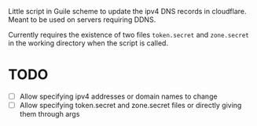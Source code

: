 Little script in Guile scheme to update the ipv4 DNS records in cloudflare.
Meant to be used on servers requiring DDNS. 

Currently requires the existence of two files `token.secret` and `zone.secret`
in the working directory when the script is called.

# TODO

- [ ] Allow specifying ipv4 addresses or domain names to change
- [ ] Allow specifying token.secret and zone.secret files or directly giving
them through args
